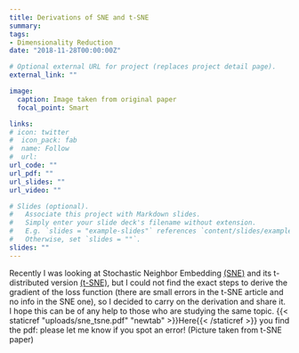 ```yaml
---
title: Derivations of SNE and t-SNE
summary:
tags:
- Dimensionality Reduction
date: "2018-11-28T00:00:00Z"

# Optional external URL for project (replaces project detail page).
external_link: ""

image:
  caption: Image taken from original paper
  focal_point: Smart

links:
# icon: twitter
#  icon_pack: fab
#  name: Follow
#  url:
url_code: ""
url_pdf: ""
url_slides: ""
url_video: ""

# Slides (optional).
#   Associate this project with Markdown slides.
#   Simply enter your slide deck's filename without extension.
#   E.g. `slides = "example-slides"` references `content/slides/example-slides.md`.
#   Otherwise, set `slides = ""`.
slides: ""
---
```


Recently I was looking at Stochastic Neighbor Embedding [(SNE)](https://papers.nips.cc/paper/2276-stochastic-neighbor-embedding.pdf) and its t-distributed version [(t-SNE)](http://www.jmlr.org/papers/volume9/vandermaaten08a/vandermaaten08a.pdf), but I could not find the exact steps to derive the gradient of the loss function (there are small errors in the t-SNE article and no info in the SNE one), so I decided to carry on the derivation and share it. I hope this can be of any help to those who are studying the same topic. {{< staticref "uploads/sne_tsne.pdf" "newtab" >}}Here{{< /staticref >}} you find the pdf: please let me know if you spot an error! (Picture taken from t-SNE paper)
